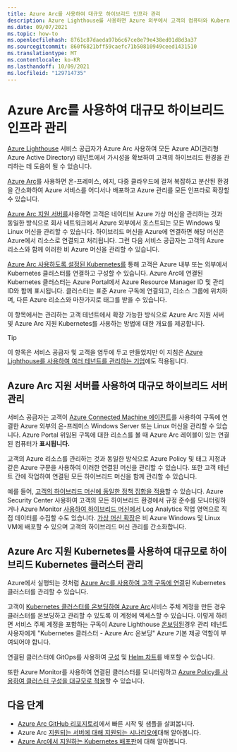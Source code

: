 ```yaml
---
title: Azure Arc를 사용하여 대규모 하이브리드 인프라 관리
description: Azure Lighthouse를 사용하면 Azure 외부에서 고객의 컴퓨터와 Kubernetes 클러스터를 효과적으로 관리할 수 있습니다.
ms.date: 09/07/2021
ms.topic: how-to
ms.openlocfilehash: 8761c87daeda97b6c67ce8e79e438ed01d8d3a37
ms.sourcegitcommit: 860f6821bff59caefc71b50810949ceed1431510
ms.translationtype: MT
ms.contentlocale: ko-KR
ms.lasthandoff: 10/09/2021
ms.locfileid: "129714735"
---
```

# <a name="manage-hybrid-infrastructure-at-scale-with-azure-arc"></a>Azure Arc를 사용하여 대규모 하이브리드 인프라 관리

[Azure Lighthouse](../overview.md) 서비스 공급자가 Azure Arc 사용하여 모든 Azure AD(관리형 Azure Active Directory) 테넌트에서 가시성을 확보하여 고객의 하이브리드 환경을 관리하는 데 도움이 될 수 있습니다.

[Azure Arc](../../azure-arc/overview.md)를 사용하면 온-프레미스, 에지, 다중 클라우드에 걸쳐 복잡하고 분산된 환경을 간소화하여 Azure 서비스를 어디서나 배포하고 Azure 관리를 모든 인프라로 확장할 수 있습니다.

[Azure Arc 지원 서버를](../../azure-arc/servers/overview.md)사용하면 고객은 네이티브 Azure 가상 머신을 관리하는 것과 동일한 방식으로 회사 네트워크에서 Azure 외부에서 호스트되는 모든 Windows 및 Linux 머신을 관리할 수 있습니다. 하이브리드 머신을 Azure에 연결하면 해당 머신은 Azure에서 리소스로 연결되고 처리됩니다. 그런 다음 서비스 공급자는 고객의 Azure 리소스와 함께 이러한 비 Azure 머신을 관리할 수 있습니다.

[Azure Arc 사용하도록 설정된 Kubernetes를](../../azure-arc/kubernetes/overview.md) 통해 고객은 Azure 내부 또는 외부에서 Kubernetes 클러스터를 연결하고 구성할 수 있습니다. Azure Arc에 연결된 Kubernetes 클러스터는 Azure Portal에서 Azure Resource Manager ID 및 관리 ID와 함께 표시됩니다. 클러스터는 표준 Azure 구독에 연결되고, 리소스 그룹에 위치하며, 다른 Azure 리소스와 마찬가지로 태그를 받을 수 있습니다.

이 항목에서는 관리하는 고객 테넌트에서 확장 가능한 방식으로 Azure Arc 지원 서버 및 Azure Arc 지원 Kubernetes를 사용하는 방법에 대한 개요를 제공합니다.

> [!TIP]
> 이 항목은 서비스 공급자 및 고객을 염두에 두고 만들었지만 이 지침은 [Azure Lighthouse를 사용하여 여러 테넌트를 관리하는 기업](../concepts/enterprise.md)에도 적용됩니다.

## <a name="manage-hybrid-servers-at-scale-with-azure-arcenabled-servers"></a>Azure Arc 지원 서버를 사용하여 대규모 하이브리드 서버 관리

서비스 공급자는 고객이 [Azure Connected Machine 에이전트](../../azure-arc/servers/agent-overview.md)를 사용하여 구독에 연결한 Azure 외부의 온-프레미스 Windows Server 또는 Linux 머신을 관리할 수 있습니다. Azure Portal 위임된 구독에 대한 리소스를 볼 때 Azure Arc 레이블이 있는 연결된 컴퓨터가 **표시됩니다.**

고객의 Azure 리소스를 관리하는 것과 동일한 방식으로 Azure Policy 및 태그 지정과 같은 Azure 구문을 사용하여 이러한 연결된 머신을 관리할 수 있습니다. 또한 고객 테넌트 간에 작업하여 연결된 모든 하이브리드 머신을 함께 관리할 수 있습니다.

예를 들어, [고객의 하이브리드 머신에 동일한 정책 집합을 적용](../../azure-arc/servers/learn/tutorial-assign-policy-portal.md)할 수 있습니다. Azure Security Center 사용하여 고객의 모든 하이브리드 환경에서 규정 준수를 모니터링하거나 Azure Monitor [사용하여 하이브리드 머신에서](../../azure-arc/servers/learn/tutorial-enable-vm-insights.md) Log Analytics 작업 영역으로 직접 데이터를 수집할 수도 있습니다. [가상 머신 확장](../../azure-arc/servers/manage-vm-extensions.md)은 비 Azure Windows 및 Linux VM에 배포할 수 있으며 고객의 하이브리드 머신 관리를 간소화합니다.

## <a name="manage-hybrid-kubernetes-clusters-at-scale-with-azure-arc-enabled-kubernetes"></a>Azure Arc 지원 Kubernetes를 사용하여 대규모로 하이브리드 Kubernetes 클러스터 관리

Azure에서 실행되는 것처럼 [Azure Arc를 사용하여 고객 구독에 연결](../../azure-arc/kubernetes/quickstart-connect-cluster.md)된 Kubernetes 클러스터를 관리할 수 있습니다.

고객이 [Kubernetes 클러스터를 온보딩하여 Azure Arc](../../azure-arc/kubernetes/create-onboarding-service-principal.md)서비스 주체 계정을 만든 경우 클러스터를 온보딩하고 관리할 수 있도록 이 계정에 액세스할 수 있습니다. 이렇게 하려면 서비스 주체 계정을 포함하는 구독이 Azure Lighthouse [온보딩된](onboard-customer.md)경우 관리 테넌트 사용자에게 "Kubernetes 클러스터 - Azure Arc 온보딩" Azure 기본 제공 역할이 부여되어야 합니다.

연결된 클러스터에 GitOps를 사용하여 [구성](../../azure-arc/kubernetes/tutorial-use-gitops-connected-cluster.md) 및 [Helm 차트](../../azure-arc/kubernetes/use-gitops-with-helm.md)를 배포할 수 있습니다.

또한 Azure Monitor를 사용하여 연결된 클러스터를 모니터링하고 [Azure Policy를 사용하여 클러스터 구성을 대규모로 적용](../../azure-arc/kubernetes/use-azure-policy.md)할 수 있습니다.

## <a name="next-steps"></a>다음 단계

- [Azure Arc GitHub 리포지토리](https://github.com/microsoft/azure_arc)에서 빠른 시작 및 샘플을 살펴봅니다.
- Azure Arc [지원되는 서버에 대해 지원되는 시나리오에](../../azure-arc/servers/overview.md#supported-cloud-operations)대해 알아봅니다.
- [Azure Arc에서 지원하는 Kubernetes 배포판](../../azure-arc/kubernetes/overview.md#supported-kubernetes-distributions)에 대해 알아봅니다.
